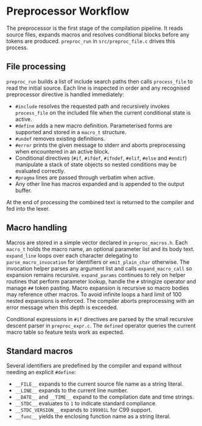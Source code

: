 # Preprocessor Workflow

The preprocessor is the first stage of the compilation pipeline.  It reads
source files, expands macros and resolves conditional blocks before any tokens
are produced.  `preproc_run` in `src/preproc_file.c` drives this process.

## File processing

`preproc_run` builds a list of include search paths then calls `process_file` to
read the initial source.  Each line is inspected in order and any recognised
preprocessor directive is handled immediately:

- `#include` resolves the requested path and recursively invokes `process_file`
  on the included file when the current conditional state is active.
- `#define` adds a new macro definition.  Parameterised forms are supported and
  stored in a `macro_t` structure.
- `#undef` removes existing definitions.
- `#error` prints the given message to stderr and aborts preprocessing when
  encountered in an active block.
- Conditional directives (`#if`, `#ifdef`, `#ifndef`, `#elif`, `#else` and
  `#endif`) manipulate a stack of state objects so nested conditions may be
  evaluated correctly.
- `#pragma` lines are passed through verbatim when active.
- Any other line has macros expanded and is appended to the output buffer.

At the end of processing the combined text is returned to the compiler and fed
into the lexer.

## Macro handling

Macros are stored in a simple vector declared in `preproc_macros.h`.  Each
`macro_t` holds the macro name, an optional parameter list and its body text.
`expand_line` loops over each character delegating to `parse_macro_invocation`
for identifiers or `emit_plain_char` otherwise.  The invocation helper parses
any argument list and calls `expand_macro_call` so expansion remains recursive.
`expand_params` continues to rely on helper routines that perform parameter
lookup, handle the `#` stringize operator and manage `##` token pasting.
Macro expansion is recursive so macro bodies may reference other macros. To
avoid infinite loops a hard limit of 100 nested expansions is enforced. The
compiler aborts preprocessing with an error message when this depth is
exceeded.

Conditional expressions in `#if` directives are parsed by the small recursive
descent parser in `preproc_expr.c`.  The `defined` operator queries the current
macro table so feature tests work as expected.

## Standard macros

Several identifiers are predefined by the compiler and expand without needing
an explicit `#define`:

- `__FILE__` expands to the current source file name as a string literal.
- `__LINE__` expands to the current line number.
- `__DATE__` and `__TIME__` expand to the compilation date and time strings.
- `__STDC__` evaluates to `1` to indicate standard compliance.
- `__STDC_VERSION__` expands to `199901L` for C99 support.
- `__func__` yields the enclosing function name as a string literal.

